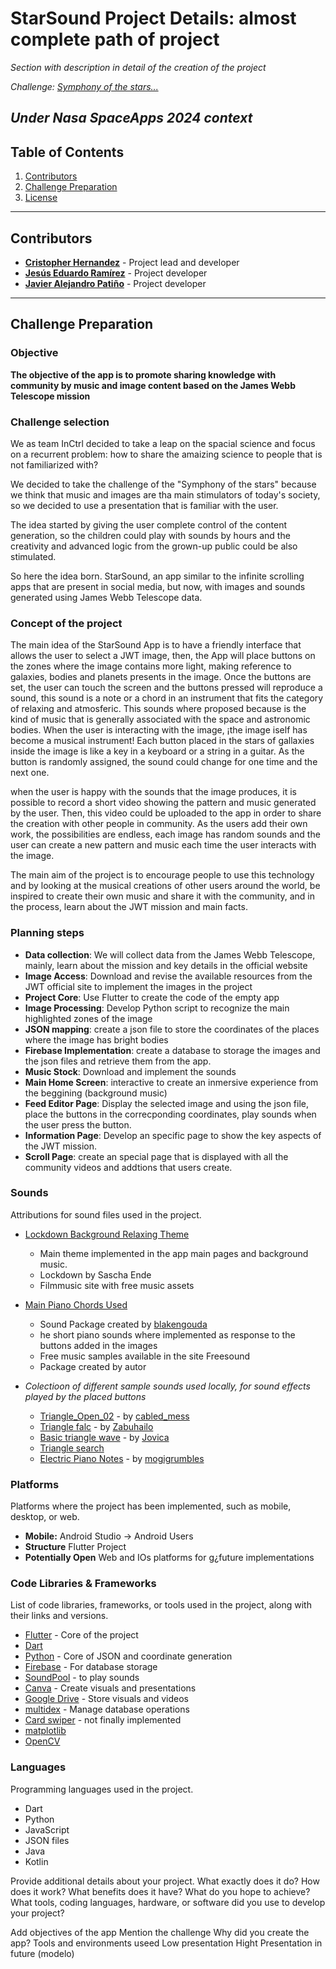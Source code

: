 # StarSound Project Details: almost complete path of project

*Section with description in detail of the creation of the project*

*Challenge: [Symphony of the stars...](https://www.spaceappschallenge.org/nasa-space-apps-2024/challenges/symphony-of-the-stars-harmonizing-the-james-webb-space-telescope-in-music-and-images/?tab=resources)*

*Under Nasa SpaceApps 2024 context*
--

## Table of Contents
1. [Contributors](#contributors)
2. [Challenge Preparation](#challenge-preparation)
3. [License](#license)

---

## Contributors
- [**Cristopher Hernandez**](https://github.com/Cristopher2874/) - Project lead and developer
- [**Jesús Eduardo Ramírez**](https://github.com/Jesus-e) - Project developer
- [**Javier Alejandro Patiño**](https://github.com/Alexpm3435) - Project developer

---

## Challenge Preparation

### Objective

**The objective of the app is to promote sharing knowledge with community by music and image content based on the James Webb Telescope mission**

### Challenge selection

We as team InCtrl decided to take a leap on the spacial science and focus on a recurrent problem: how to share the amaizing science to people that is not familiarized with?

We decided to take the challenge of the "Symphony of the stars" because we think that music and images are tha main stimulators of today's society, so we decided to use a presentation 
that is familiar with the user.

The idea started by giving the user complete control of the content generation, so the children could play with sounds by hours and the creativity and advanced logic from the
grown-up public could be also stimulated.

So here the idea born. StarSound, an app similar to the infinite scrolling apps that are present in social media, but now, with images and sounds generated using James Webb Telescope
data.

### Concept of the project

The main idea of the StarSound App is to have a friendly interface that allows the user to select a JWT image, then, the App will place buttons on the zones where the image
contains more light, making reference to galaxies, bodies and planets presents in the image. Once the buttons are set, the user can touch the screen and the buttons pressed will
reproduce a sound, this sound is a note or a chord in an instrument that fits the category of relaxing and atmosferic. This sounds where proposed because is the kind of music
that is generally associated with the space and astronomic bodies. When the user is interacting with the image, ¡the image iself has become a musical instrument! Each button
placed in the stars of gallaxies inside the image is like a key in a keyboard or a string in a guitar. As the button is randomly assigned, the sound could change for one time and the 
next one.

when the user is happy with the sounds that the image produces, it is possible to record a short video showing the pattern and music generated by the user. Then, this video could be
uploaded to the app in order to share the creation with other people in community. As the users add their own work, the possibilities are endless, each image has random sounds and the
user can create a new pattern and music each time the user interacts with the image. 

The main aim of the project is to encourage people to use this technology and by looking at the musical creations of other users around the world, be inspired to create their
own music and share it with the community, and in the process, learn about the JWT mission and main facts.

### Planning steps

- **Data collection**: We will collect data from the James Webb Telescope, mainly, learn about the mission and key details in the official website
- **Image Access**: Download and revise the available resources from the JWT official site to implement the images in the project
- **Project Core**: Use Flutter to create the code of the empty app
- **Image Processing**: Develop Python script to recognize the main highlighted zones of the image
- **JSON mapping**: create a json file to store the coordinates of the places where the image has bright bodies
- **Firebase Implementation**: create a database to storage the images and the json files and retrieve them from the app.
- **Music Stock**: Download and implement the sounds
- **Main Home Screen**: interactive to create an inmersive experience from the beggining (background music)
- **Feed Editor Page**: Display the selected image and using the json file, place the buttons in the correcponding coordinates, play sounds when the user press the button.
- **Information Page**: Develop an specific page to show the key aspects of the JWT mission.
- **Scroll Page**: create an special page that is displayed with all the community videos and addtions that users create.

### Sounds
Attributions for sound files used in the project.

- [Lockdown Background Relaxing Theme](https://filmmusic.io/en/song/7658-lockdown)
  - Main theme implemented in the app main pages and background music.
  - Lockdown by Sascha Ende
  - Filmmusic site with free music assets

- [Main Piano Chords Used](https://freesound.org/search/?q=piano+chords&f=grouping_pack%3A%2229677_Piano+Chords%22)
  - Sound Package created by [blakengouda](https://freesound.org/people/blakengouda/)
  - he short piano sounds where implemented as response to the buttons added in the images
  - Free music samples available in the site Freesound
  - Package created by autor
- *Colectioon of different sample sounds used locally, for sound effects played by the placed buttons*
  - [Triangle_Open_02](https://freesound.org/people/cabled_mess/sounds/349503/) - by [cabled_mess](https://freesound.org/people/cabled_mess/)
  - [Triangle falc](https://freesound.org/people/Zabuhailo/sounds/465634/) - by [Zabuhailo](https://freesound.org/people/Zabuhailo/)
  - [Basic triangle wave](https://freesound.org/people/Jovica/sounds/11300/) - by [Jovica](https://freesound.org/people/Jovica/)
  - [Triangle search](https://freesound.org/search/?q=triangle&f=&s=Automatic+by+relevance&si_tags=0&si_name=0&si_description=0&si_packname=0&si_sound_id=0&si_username=0&d0=0&d1=*&ig=0&r=0&g=1&dp=0&cm=0&mm=0)
  - [Electric Piano Notes](https://freesound.org/search/?q=Electric+piano&f=grouping_pack%3A%2229622_CS+80+ELECTRIC+PIANO%22) - by [mogigrumbles](https://freesound.org/people/mogigrumbles/)

### Platforms
Platforms where the project has been implemented, such as mobile, desktop, or web.

- **Mobile:** Android Studio -> Android Users
- **Structure** Flutter Project
- **Potentially Open** Web and IOs platforms for g¿future implementations
  
### Code Libraries & Frameworks
List of code libraries, frameworks, or tools used in the project, along with their links and versions.

- [Flutter](https://flutter.dev/) - Core of the project
- [Dart](https://dart.dev/)
- [Python](https://python.org/) - Core of JSON and coordinate generation
- [Firebase](https://firebase.google.com/) - For database storage
- [SoundPool](https://developer.android.com/reference/android/media/SoundPool#:~:text=SoundPool%20|%20Android%20Developers.%20Essentials.%20Gemini%20in%20Android%20Studio.%20Your) - to play sounds
- [Canva](https://www.canva.com/) - Create visuals and presentations
- [Google Drive](https://drive.google.com/) - Store visuals and videos
- [multidex](https://developer.android.com/build/multidex#kts) - Manage database operations
- [Card swiper](https://pub.dev/packages/card_swiper/example) - not finally implemented
- [matplotlib](https://pypi.org/project/matplotlib/)
- [OpenCV](https://pypi.org/project/opencv-python/)

### Languages
Programming languages used in the project.

- Dart
- Python
- JavaScript
- JSON files
- Java
- Kotlin

Provide additional details about your project. What exactly does it do? How does it work? What benefits does it have? 
What do you hope to achieve? What tools, coding languages, hardware, or software did you use to develop your project?

   Add objectives of the app
   Mention the challenge
   Why did you create the app?
   Tools and environments useed
   Low presentation
   Hight Presentation in future (modelo)